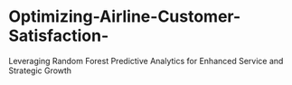 # Optimizing-Airline-Customer-Satisfaction-
Leveraging Random Forest Predictive Analytics for Enhanced Service and Strategic Growth
